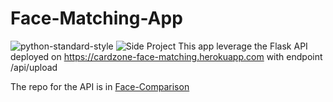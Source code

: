 # Face-Matching-App
![python-standard-style](https://img.shields.io/appveyor/ci/gruntjs/grunt.svg)
![Side Project](https://img.shields.io/badge/Side-Project-yellowgreen.svg)
This app leverage the Flask API deployed on https://cardzone-face-matching.herokuapp.com with endpoint /api/upload

The repo for the API is in [Face-Comparison](https://github.com/kslim888/Face-Comparison)
